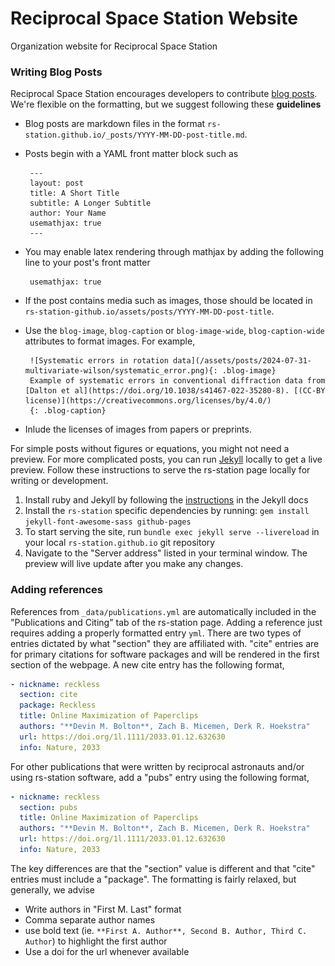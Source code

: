 # Reciprocal Space Station Website

Organization website for Reciprocal Space Station


### Writing Blog Posts
Reciprocal Space Station encourages developers to contribute [blog posts](rs-station.github.io/blog). We're flexible on the formatting, but we suggest following these __guidelines__
 - Blog posts are markdown files in the format `rs-station.github.io/_posts/YYYY-MM-DD-post-title.md`. 
 - Posts begin with a YAML front matter block such as

        ---
        layout: post
        title: A Short Title
        subtitle: A Longer Subtitle
        author: Your Name
        usemathjax: true
        ---
 - You may enable latex rendering through mathjax by adding the following line to your post's front matter

        usemathjax: true
 - If the post contains media such as images, those should be located in `rs-station-github.io/assets/posts/YYYY-MM-DD-post-title`.
 - Use the `blog-image`, `blog-caption` or `blog-image-wide`, `blog-caption-wide` attributes to format images. For example,

        ![Systematic errors in rotation data](/assets/posts/2024-07-31-multivariate-wilson/systematic_error.png){: .blog-image} 
        Example of systematic errors in conventional diffraction data from [Dalton et al](https://doi.org/10.1038/s41467-022-35280-8). [(CC-BY license)](https://creativecommons.org/licenses/by/4.0/)
        {: .blog-caption}
 - Inlude the licenses of images from papers or preprints.

For simple posts without figures or equations, you might not need a preview. For more complicated posts, you can run [Jekyll](https://jekyllrb.com/) locally to get a live preview. Follow these instructions to serve the rs-station page locally for writing or development. 
 1. Install ruby and Jekyll by following the [instructions](https://jekyllrb.com/docs/) in the  Jekyll docs
 2. Install the `rs-station` specific dependencies by running: `gem install jekyll-font-awesome-sass github-pages`
 3. To start serving the site, run `bundle exec jekyll serve --livereload` in your local `rs-station.github.io` git repository
 4. Navigate to the "Server address" listed in your terminal window. The preview will live update after you make any changes. 

### Adding references
References from `_data/publications.yml` are automatically included in the "Publications and Citing" tab of the rs-station page. Adding a reference just requires adding a properly formatted entry `yml`. There are two types of entries dictated by what "section" they are affiliated with. "cite" entries are for primary citations for software packages and will be rendered in the first section of the webpage. A new cite entry has the following format,

```yml
- nickname: reckless
  section: cite
  package: Reckless
  title: Online Maximization of Paperclips
  authors: "**Devin M. Bolton**, Zach B. Micemen, Derk R. Hoekstra"
  url: https://doi.org/1l.1111/2033.01.12.632630
  info: Nature, 2033
```

For other publications that were written by  reciprocal astronauts and/or using rs-station software, add a "pubs" entry using the following format,


```yml
- nickname: reckless
  section: pubs
  title: Online Maximization of Paperclips
  authors: "**Devin M. Bolton**, Zach B. Micemen, Derk R. Hoekstra"
  url: https://doi.org/1l.1111/2033.01.12.632630
  info: Nature, 2033
```

The key differences are that the "section" value is different and that "cite" entries must include a "package". The formatting is fairly relaxed, but generally, we advise
 - Write authors in "First M. Last" format
 - Comma separate author names
 - use bold text (ie. `**First A. Author**, Second B. Author, Third C. Author`) to highlight the first author
 - Use a doi for the url whenever available

